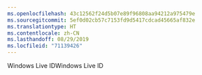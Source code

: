 ```yaml
---
ms.openlocfilehash: 43c12562f24d5b07e89f96808aa94212a975479e
ms.sourcegitcommit: 5ef0d02cb57c7153fd9d5417cdcad45665af832e
ms.translationtype: HT
ms.contentlocale: zh-CN
ms.lasthandoff: 08/29/2019
ms.locfileid: "71139426"
---
```

<span data-ttu-id="cff9e-101">Windows Live ID</span><span class="sxs-lookup"><span data-stu-id="cff9e-101">Windows Live ID</span></span>